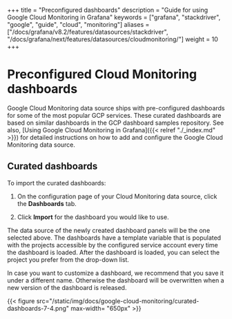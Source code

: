 +++
title = "Preconfigured dashboards"
description = "Guide for using Google Cloud Monitoring in Grafana"
keywords = ["grafana", "stackdriver", "google", "guide", "cloud", "monitoring"]
aliases = ["/docs/grafana/v8.2/features/datasources/stackdriver", "/docs/grafana/next/features/datasources/cloudmonitoring/"]
weight = 10
+++

# Preconfigured Cloud Monitoring dashboards

Google Cloud Monitoring data source ships with pre-configured dashboards for some of the most popular GCP services. These curated dashboards are based on similar dashboards in the GCP dashboard samples repository. See also, [Using Google Cloud Monitoring in Grafana]({{< relref "./_index.md" >}}) for detailed instructions on how to add and configure the Google Cloud Monitoring data source.

## Curated dashboards

To import the curated dashboards:

1. On the configuration page of your Cloud Monitoring data source, click the **Dashboards** tab.

1. Click **Import** for the dashboard you would like to use.

The data source of the newly created dashboard panels will be the one selected above. The dashboards have a template variable that is populated with the projects accessible by the configured service account every time the dashboard is loaded. After the dashboard is loaded, you can select the project you prefer from the drop-down list.

In case you want to customize a dashboard, we recommend that you save it under a different name. Otherwise the dashboard will be overwritten when a new version of the dashboard is released.

{{< figure src="/static/img/docs/google-cloud-monitoring/curated-dashboards-7-4.png" max-width= "650px" >}}
